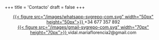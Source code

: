+++
title = 'Contacto'
draft = false
+++

<div style="text-align: left;">
    <div style="text-align: center;">
        <a href="https://wa.me/34677357892" target="_blank" rel="noopener noreferrer">
            {{< figure src="/images/whatsapp-svgrepo-com.svg" width="50px" height="50px">}}
        </a>+34 677 357 892
    </div>
    <div style="text-align: center;">
        <a href="mailto:vidal.mariaflorencia2@gmail.com" target="_blank" rel="noopener noreferrer">
            {{< figure src="/images/gmail-svgrepo-com.svg" width="70px" height="70px">}}
        </a>vidal.mariaflorencia2@gmail.com
    </div>
</div>